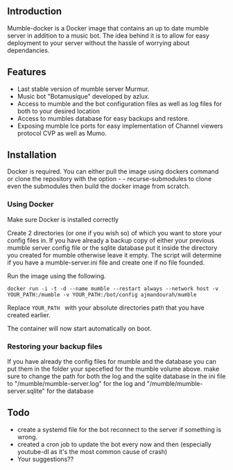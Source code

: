 
## Introduction
Mumble-docker is a Docker image that contains an up to date mumble server in addition to a music bot. The idea behind it is to allow for easy deployment to your server without the hassle of worrying about dependancies.

## Features
* Last stable version of mumble server Murmur.
* Music bot "Botamusique" developed by azlux.
* Access to mumble and the bot configuration files as well as log files for both to your desired location 
* Access to mumbles database for easy backups and restore.
* Exposing mumble Ice ports for easy implementation of Channel viewers protocol CVP as well as Mumo.

## Installation
Docker is required. You can either pull the image using dockers command or clone the repository with the option - - recurse-submodules to clone even the submodules then build the docker image  from scratch.

### Using Docker

Make sure Docker is installed correctly

Create 2 directories (or one if you wish so) of which you want to store your config files in. If you have already a backup copy of either your previous mumble server config file or the sqlite database put it inside the directory you created for mumble otherwise leave it empty. The script will determine if you have a mumble-server.ini file and create one if no file founded. 

Run the image using the following. 

```
docker run -i -t -d --name mumble --restart always --network host -v YOUR_PATH:/mumble -v YOUR_PATH:/bot/config ajmandourah/mumble
```

Replace ```YOUR_PATH ``` with your absolute directories path that you have created earlier. 

The container will now start automatically on boot.

### Restoring your backup files

If you have already the config files for mumble and the database you can put them in the folder your specefied for the mumble volume above. make sure to change the path for both the log and the sqlite database in the ini file to "/mumble/mumble-server.log" for the log and "/mumble/mumble-server.sqlite" for the database

## Todo
* create a systemd file for the bot reconnect to the server if something is wrong.
* created a cron job to update the bot every now and then (especially youtube-dl as it's the most common cause of crash)
* Your suggestions?? 
